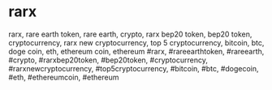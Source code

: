 # rarx
rarx, rare earth token, rare earth, crypto, rarx bep20 token, bep20 token, cryptocurrency, rarx new cryptocurrency, top 5 cryptocurrency, bitcoin, btc, doge coin, eth, ethereum coin, ethereum
#rarx, #rareearthtoken, #rareearth, #crypto, #rarxbep20token, #bep20token, #cryptocurrency, #rarxnewcryptocurrency, #top5cryptocurrency, #bitcoin, #btc, #dogecoin, #eth, #ethereumcoin, #ethereum

